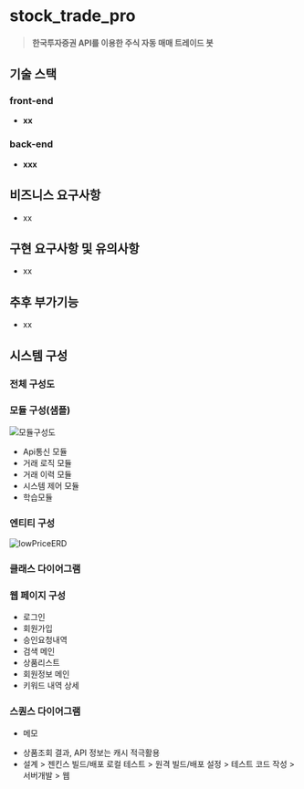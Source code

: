 # stock_trade_pro  
> #### 한국투자증권 API를 이용한 주식 자동 매매 트레이드 봇  

## 기술 스택  

### front-end  
- **xx**  

### back-end   
- **xxx**  

## 비즈니스 요구사항  
- xx  

## 구현 요구사항 및 유의사항  
- xx  

## 추후 부가기능  
- xx  


## 시스템 구성  
### 전체 구성도  
### 모듈 구성(샘플)  
![모듈구성도](https://user-images.githubusercontent.com/31335823/216994747-7a8708bb-155e-4663-ac47-d7517bc32aef.PNG)  

- Api통신 모듈  
- 거래 로직 모듈  
- 거래 이력 모듈  
- 시스템 제어 모듈  
- 학습모듈  


### 엔티티 구성  
![lowPriceERD](https://user-images.githubusercontent.com/31335823/216988706-2b04ca8d-2f50-4398-a29b-f367c4b02e9f.PNG)  


### 클래스 다이어그램  

### 웹 페이지 구성  

- 로그인  
- 회원가입  
- 승인요청내역  
- 검색 메인  
- 상품리스트  
- 회원정보 메인  
- 키워드 내역 상세
  
### 스퀀스 다이어그램  


* 메모  
- 상품조회 결과, API 정보는 캐시 적극활용  
- 설계 > 젠킨스 빌드/배포 로컬 테스트 > 원격 빌드/배포 설정 > 테스트 코드 작성 > 서버개발 > 웹
